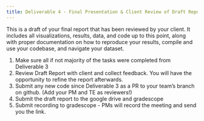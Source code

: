 ```yaml
---
title: Deliverable 4 - Final Presentation & Client Review of Draft Report
---
```

This is a draft of your final report that has been reviewed by your client. It includes all visualizations, results, data, and code up to this point, along with proper documentation on how to reproduce your results, compile and use your codebase, and navigate your dataset. 

1. Make sure all if not majority of the tasks were completed from Deliverable 3 
2. Review Draft Report with client and collect feedback. You will have the opportunity to refine the report afterwards. 
3. Submit any new code since Deliverable 3 as a PR to your team’s branch on github. (Add your PM and TE as reviewers!)
4. Submit the draft report to the google drive and gradescope
5. Submit recording to gradescope - PMs will record the meeting and send you the link.
